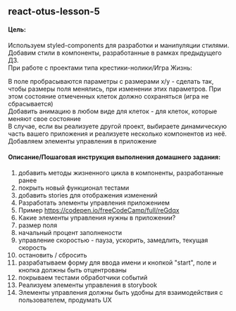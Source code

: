## react-otus-lesson-5

#### Цель:
Используем styled-components для разработки и манипуляции стилями.  
Добавим стили в компоненты, разработанные в рамках предыдущего ДЗ.  
При работе с проектами типа крестики-нолики/Игра Жизнь:  
  
В поле пробрасываются параметры с размерами x/y - сделать так, чтобы размеры поля менялись, при изменении этих параметров. При этом состояние отмеченных клеток должно сохраняться (игра не сбрасывается)  
Добавить анимацию в любом виде для клеток - для клеток, которые меняют свое состояние  
В случае, если вы реализуете другой проект, выбираете динамическую часть вашего приложения и реализуете несколько компонентов из неё.  
Добавляем элементы управления в приложение
  
#### Описание/Пошаговая инструкция выполнения домашнего задания:
1. добавить методы жизненного цикла в компоненты, разработанные ранее  
2. покрыть новый функционал тестами  
3. добавить stories для отображения изменений  
4. Разработать элементы управления приложением  
5. Пример https://codepen.io/freeCodeCamp/full/reGdqx  
6. Какие элементы управления нужны в приложении?  
7. размер поля  
8. начальный процент заполнености  
9. управление скоростью - пауза, ускорить, замедлить, текущая скорость  
10. остановить / сбросить  
11. разрабатываем форму для ввода имени и кнопкой "start", поле и кнопка должны быть отцентрованы  
12.  покрываем тестами обработчики событий  
13. Реализуем элементы управления в storybook  
14. Элементы управления должны быть удобны для взаимодействия с пользователем, продумать UX  

